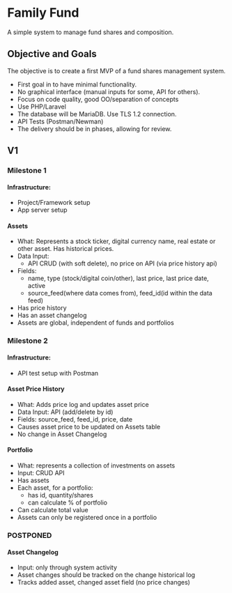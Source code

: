 # Family Fund
A simple system to manage fund shares and composition.

## Objective and Goals

The objective is to create a first MVP of a fund shares management system.
* First goal in to have minimal functionality. 
* No graphical interface (manual inputs for some, API for others).
* Focus on code quality, good OO/separation of concepts 
* Use PHP/Laravel
* The database will be MariaDB. Use TLS 1.2 connection.
* API Tests (Postman/Newman)
* The delivery should be in phases, allowing for review.

## V1

### Milestone 1 
#### Infrastructure:
* Project/Framework setup
* App server setup

#### Assets
* What: Represents a stock ticker, digital currency name, real estate or other asset. Has historical prices.
* Data Input:
    * API CRUD (with soft delete), no price on API (via price history api)
* Fields: 
    * name, type (stock/digital coin/other), last price, last price date, active
    * source_feed(where data comes from), feed_id(id within the data feed)
* Has price history
* Has an asset changelog
* Assets are global, independent of funds and portfolios

### Milestone 2
#### Infrastructure:
* API test setup with Postman

#### Asset Price History
* What: Adds price log and updates asset price
* Data Input: API (add/delete by id)
* Fields: source_feed, feed_id, price, date
* Causes asset price to be updated on Assets table
* No change in Asset Changelog

#### Portfolio
* What: represents a collection of investments on assets
* Input: CRUD API
* Has assets
* Each asset, for a portfolio: 
    * has id, quantity/shares
    * can calculate % of portfolio
* Can calculate total value
* Assets can only be registered once in a portfolio

### POSTPONED
#### Asset Changelog
* Input: only through system activity
* Asset changes should be tracked on the change historical log 
* Tracks added asset, changed asset field (no price changes)
